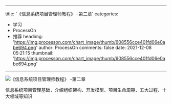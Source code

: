 
---
title: '《信息系统项目管理师教程》 -第二章'
categories: 
 - 学习
 - ProcessOn
 - 推荐
headimg: 'https://img.processon.com/chart_image/thumb/608556cce401fd06e0abe694.png'
author: ProcessOn
comments: false
date: 2021-12-08 05:21:15
thumbnail: 'https://img.processon.com/chart_image/thumb/608556cce401fd06e0abe694.png'
---

<div>   
<img class="thumb" alt="《信息系统项目管理师教程》 -第二章" src="https://img.processon.com/chart_image/thumb/608556cce401fd06e0abe694.png" referrerpolicy="no-referrer">
<p>信息系统项目管理基础，介绍组织架构、开发模型、项目生命周期、五大过程、十大领域等知识</p>  
</div>
            